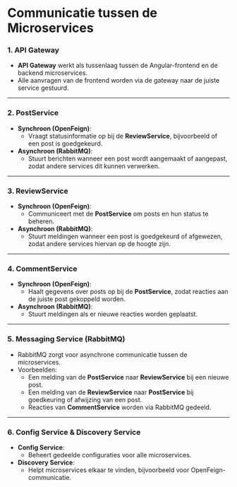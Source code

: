 # Communicatie tussen de Microservices

### 1. API Gateway
- **API Gateway** werkt als tussenlaag tussen de Angular-frontend en de backend microservices.
- Alle aanvragen van de frontend worden via de gateway naar de juiste service gestuurd.

---

### 2. PostService
- **Synchroon (OpenFeign)**:
  - Vraagt statusinformatie op bij de **ReviewService**, bijvoorbeeld of een post is goedgekeurd.
- **Asynchroon (RabbitMQ)**:
  - Stuurt berichten wanneer een post wordt aangemaakt of aangepast, zodat andere services dit kunnen verwerken.

---

### 3. ReviewService
- **Synchroon (OpenFeign)**:
  - Communiceert met de **PostService** om posts en hun status te beheren.
- **Asynchroon (RabbitMQ)**:
  - Stuurt meldingen wanneer een post is goedgekeurd of afgewezen, zodat andere services hiervan op de hoogte zijn.

---

### 4. CommentService
- **Synchroon (OpenFeign)**:
  - Haalt gegevens over posts op bij de **PostService**, zodat reacties aan de juiste post gekoppeld worden.
- **Asynchroon (RabbitMQ)**:
  - Stuurt meldingen als er nieuwe reacties worden geplaatst.

---

### 5. Messaging Service (RabbitMQ)
- RabbitMQ zorgt voor asynchrone communicatie tussen de microservices.
- Voorbeelden:
  - Een melding van de **PostService** naar **ReviewService** bij een nieuwe post.
  - Een melding van de **ReviewService** naar **PostService** bij goedkeuring of afwijzing van een post.
  - Reacties van **CommentService** worden via RabbitMQ gedeeld.

---

### 6. Config Service & Discovery Service
- **Config Service**:
  - Beheert gedeelde configuraties voor alle microservices.
- **Discovery Service**:
  - Helpt microservices elkaar te vinden, bijvoorbeeld voor OpenFeign-communicatie.
